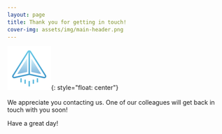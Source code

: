 ```yaml
---
layout: page
title: Thank you for getting in touch!
cover-img: assets/img/main-header.png 
---
```

![tickbox](assets/icons/icons8-email-send-100.png){: style="float: center"}
<br/>
<br/>
We appreciate you contacting us. One of our colleagues will get back in touch with you soon!

Have a great day!
